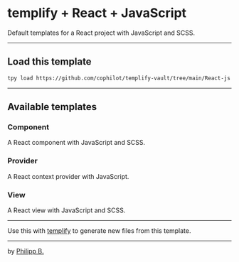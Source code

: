 # templify + React + JavaScript

Default templates for a React project with JavaScript and SCSS.

---

## Load this template

```bash
tpy load https://github.com/cophilot/templify-vault/tree/main/React-js -f
```

---

## Available templates

### Component

A React component with JavaScript and SCSS.

### Provider

A React context provider with JavaScript.

### View

A React view with JavaScript and SCSS.

---

Use this with [templify](https://templify.philipp-bonin.com/) to generate new files from this template.

---

by [Philipp B.](https://github.com/cophilot)
